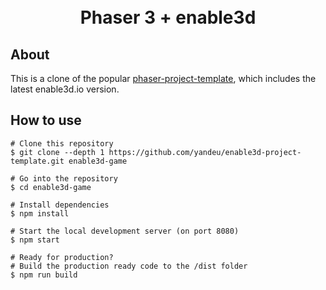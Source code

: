 <h1 align="center">
  <br>
  Phaser 3 + enable3d
  <br>
</h1>

## About

This is a clone of the popular [phaser-project-template](https://github.com/yandeu/phaser-project-template), which includes the latest enable3d.io version.

## How to use

```console
# Clone this repository
$ git clone --depth 1 https://github.com/yandeu/enable3d-project-template.git enable3d-game

# Go into the repository
$ cd enable3d-game

# Install dependencies
$ npm install

# Start the local development server (on port 8080)
$ npm start

# Ready for production?
# Build the production ready code to the /dist folder
$ npm run build
```
